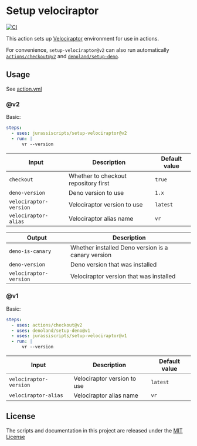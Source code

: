 # Setup velociraptor

[![CI](https://github.com/jurassiscripts/setup-velociraptor/actions/workflows/ci.yml/badge.svg)](https://github.com/jurassiscripts/setup-velociraptor/actions/workflows/ci.yml)

This action sets up [Velociraptor](https://github.com/jurassiscripts/velociraptor) environment for use in actions.

For convenience, `setup-velociraptor@v2` can also run automatically [`actions/checkout@v2`](https://github.com/marketplace/actions/checkout) and [`denoland/setup-deno`](https://github.com/marketplace/actions/setup-deno).

## Usage

See [action.yml](action.yml)

### @v2

Basic:

```yaml
steps:
  - uses: jurassiscripts/setup-velociraptor@v2
  - run: |
      vr --version
```

| Input                  | Description                          | Default value |
| ---------------------- | ------------------------------------ | ------------- |
| `checkout`             | Whether to checkout repository first | `true`        |
| `deno-version`         | Deno version to use                  | `1.x`         |
| `velociraptor-version` | Velociraptor version to use          | `latest`      |
| `velociraptor-alias`   | Velociraptor alias name              | `vr`          |

| Output                 | Description                                          | 
| ---------------------- | ---------------------------------------------------- | 
| `deno-is-canary`       | Whether installed Deno version is a canary version   | 
| `deno-version`         | Deno version that was installed                      | 
| `velociraptor-version` | Velociraptor version that was installed              | 

### @v1

Basic:

```yaml
steps:
  - uses: actions/checkout@v2
  - uses: denoland/setup-deno@v1
  - uses: jurassiscripts/setup-velociraptor@v1
  - run: |
      vr --version
```

| Input                  | Description                 | Default value |
| ---------------------- | --------------------------- | ------------- |
| `velociraptor-version` | Velociraptor version to use | `latest`      |
| `velociraptor-alias`   | Velociraptor alias name     | `vr`          |

## License

The scripts and documentation in this project are released under the
[MIT License](LICENSE)

